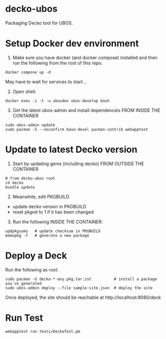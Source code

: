 # decko-ubos

Packaging Decko tool for UBOS.

# Setup Docker dev environment

1. Make sure you have docker (and docker compose) installed and then run the following from the root of this repo.

```
docker compose up -d
```

May have to wait for services to start...

2. Open shell.

```   
docker exec -i -t -u ubosdev ubos-develop bash
```

3. Get the latest ubos-admin and install dependencies FROM INSIDE THE CONTAINER
```
sudo ubos-admin update
sudo pacman -S --noconfirm base-devel pacman-contrib webapptest
```



# Update to latest Decko version

1. Start by updating gems (including decko) FROM OUTSIDE THE CONTAINER

```
# from decko-ubos root
cd decko
bundle update
```

2. Meanwhile, edit PKGBUILD.

- update decko version in PKGBUILD
- reset pkgrel to 1 if it has been changed

3. Run the following INSIDE THE CONTAINER:

```
updpkgsums   # update checksum in PKGBUILD
makepkg -f   # generate a new package
```

# Deploy a Deck

Run the following as root:

```
sudo pacman -U decko-*-any.pkg.tar.zst          # install a package you've generated
sudo ubos-admin deploy --file sample-site.json  # deploy the site
```

Once deployed, the site should be reachable at http://localhost:8080/deck

# Run Test

```
webapptest run tests/DeckoTest.pm

```